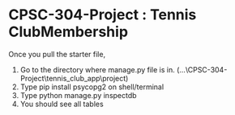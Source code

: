 # CPSC-304-Project : Tennis ClubMembership

Once you pull the starter file,
1) Go to the directory where manage.py file is in. (...\CPSC-304-Project\tennis_club_app\project)
2) Type pip install psycopg2 on shell/terminal
3) Type python manage.py inspectdb
4) You should see all tables
